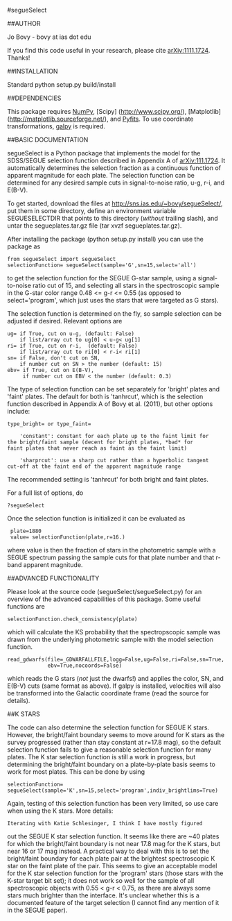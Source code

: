 #segueSelect

##AUTHOR

Jo Bovy - bovy at ias dot edu

If you find this code useful in your research, please cite
[arXiv:1111.1724](http://arxiv.org/abs/1111.1724). Thanks!


##INSTALLATION

Standard python setup.py build/install


##DEPENDENCIES

This package requires [NumPy](http://numpy.scipy.org/), [Scipy] (http://www.scipy.org/), [Matplotlib] (http://matplotlib.sourceforge.net/), and [Pyfits](http://www.stsci.edu/resources/software_hardware/pyfits). To use coordinate transformations, [galpy](https://github.com/jobovy/galpy) is required.


##BASIC DOCUMENTATION

segueSelect is a Python package that implements the model for the
SDSS/SEGUE selection function described in Appendix A of
[arXiv:111.1724](http://arxiv.org/abs/1111.1724). It automatically
determines the selection fraction as a continuous function of apparent
magnitude for each plate. The selection function can be determined for
any desired sample cuts in signal-to-noise ratio, u-g, r-i, and
E(B-V).

To get started, download the files at
http://sns.ias.edu/~bovy/segueSelect/, put them in some directory,
define an environment variable SEGUESELECTDIR that points to this
directory (*without* trailing slash), and untar the segueplates.tar.gz
file (tar xvzf segueplates.tar.gz).


After installing the package (python setup.py install) you can use the
package as

	from segueSelect import segueSelect
	selectionFunction= segueSelect(sample='G',sn=15,select='all')

to get the selection function for the SEGUE G-star sample, using a
signal-to-noise ratio cut of 15, and selecting all stars in the
spectroscopic sample in the G-star color range 0.48 <= g-r <= 0.55
(as opposed to select='program', which just uses the stars that were
targeted as G stars).

The selection function is determined on the fly, so sample selection
can be adjusted if desired. Relevant options are

    ug= if True, cut on u-g, (default: False)
    	if list/array cut to ug[0] < u-g< ug[1]
    ri= if True, cut on r-i,  (default: False)
    	if list/array cut to ri[0] < r-i< ri[1]
    sn= if False, don't cut on SN, 
    	if number cut on SN > the number (default: 15)
    ebv= if True, cut on E(B-V), 
    	 if number cut on EBV < the number (default: 0.3)

The type of selection function can be set separately for 'bright'
plates and 'faint' plates. The default for both is 'tanhrcut', which
is the selection function described in Appendix A of Bovy et
al. (2011), but other options include:

    type_bright= or type_faint=
    
        'constant': constant for each plate up to the faint limit for
	the bright/faint sample (decent for bright plates, *bad* for
	faint plates that never reach as faint as the faint limit)

        'sharprcut': use a sharp cut rather than a hyperbolic tangent
	cut-off at the faint end of the apparent magnitude range

The recommended setting is 'tanhrcut' for both bright and faint plates.

For a full list of options, do

    ?segueSelect

Once the selection function is initialized it can be evaluated as

     plate=1880
     value= selectionFunction(plate,r=16.)

where value is then the fraction of stars in the photometric sample
with a SEGUE spectrum passing the sample cuts for that plate number
and that r-band apparent magnitude.


##ADVANCED FUNCTIONALITY

Please look at the source code (segueSelect/segueSelect.py) for an
overview of the advanced capabilities of this package. Some useful
functions are

    selectionFunction.check_consistency(plate)

which will calculate the KS probability that the spectropscopic sample
was drawn from the underlying photometric sample with the model
selection function.

    read_gdwarfs(file=_GDWARFALLFILE,logg=False,ug=False,ri=False,sn=True,
                 ebv=True,nocoords=False)

which reads the G stars (*not* just the dwarfs!) and applies the
color, SN, and E(B-V) cuts (same format as above). If galpy is
installed, velocities will also be transformed into the Galactic
coordinate frame (read the source for details).


##K STARS

The code can also determine the selection function for SEGUE K
stars. However, the bright/faint boundary seems to move around for K
stars as the survey progressed (rather than stay constant at r=17.8
mag), so the default selection function fails to give a reasonable
selection function for many plates. The K star selection function is
still a work in progress, but determining the bright/faint boundary on
a plate-by-plate basis seems to work for most plates. This can be done
by using

    selectionFunction= segueSelect(sample='K',sn=15,select='program',indiv_brightlims=True)

Again, testing of this selection function has been very limited, so
use care when using the K stars. More details:

    Iterating with Katie Schlesinger, I think I have mostly figured
out the SEGUE K star selection function. It seems like there are ~40
plates for which the bright/faint boundary is not near 17.8 mag for
the K stars, but near 16 or 17 mag instead. A practical way to deal
with this is to set the bright/faint boundary for each plate pair at
the brightest spectroscopic K star on the faint plate of the pair.
This seems to give an acceptable model for the K star selection
function for the 'program' stars (those stars with the K-star target
bit set); it does not work so well for the sample of all spectroscopic
objects with 0.55 < g-r < 0.75, as there are always some stars much
brighter than the interface. It's unclear whether this is a documented
feature of the target selection (I cannot find any mention of it in
the SEGUE paper).
